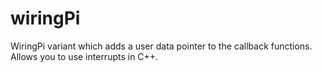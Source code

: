 # wiringPi
WiringPi variant which adds a user data pointer to the callback functions. Allows you to use interrupts in C++.
